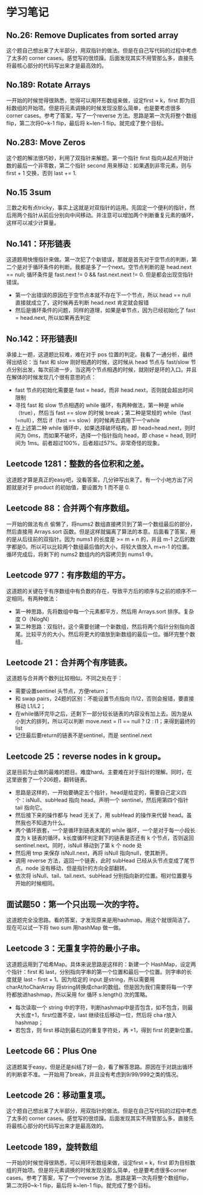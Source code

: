 # 学习笔记

## No.26: Remove Duplicates from sorted array

这个题自己想出来了大半部分，用双指针的做法。但是在自己写代码的过程中考虑了太多的 corner cases。感觉写的很烦躁。后面发现其实不用管那么多，直接先将最核心部分的代码写出来才是最高效的。

## No.189: Rotate Arrays
一开始的时候觉得很熟悉，觉得可以用环形数组来做，设定first = k，first 即为目标数组的开始项。但是将元素调换的时候发现没那么简单，也是要考虑很多corner cases。参考了答案，写了一个reverse 方法。思路是第一次先将整个数组flip，第二次将0~k-1 flip，最后将 k~len-1 flip。就完成了整个目标。

## No.283: Move Zeros
这个题的解法很巧妙，利用了双指针来解题。第一个指针 first 指向从起点开始计数的最后一个非零数，第二个指针 second 用来移动：如果遇到非零元素，则与 first + 1 交换，否则 last += 1.

## No.15 3sum
三数之和有点tricky，事实上这就是对双指针的运用。先固定一个便利的指针，然后用两个指针从前后分别向中间移动。并注意可以增加两个判断重复元素的循环，这样可以减少计算量。

## No.141：环形链表
这道题用快慢指针来做。第一次犯了个新错误，那就是首先对于空节点的判断，第二个是对于循环条件的判断。我都是多了一个next。空节点判断的是 head.next == null; 循环条件是 fast.next != 0 && fast.next.next != 0. 但是都会出现空指针错误。
- 第一个出错误的原因在于空节点本就不存在下一个节点，所以 head == null 直接就成立了，这时候再去判断 head.next 肯定就会报错
- 然后是循环条件的问题，同样的道理，如果是单节点，因为已经初始化了 fast = head.next, 所以如果再去判定 

## No.142：环形链表II
承接上一题，这道题比较难，难在对于 pos 位置的判定。我看了一通分析，最终得出结论：当 fast 和 slow 刚好相遇的时候，这时候从 head 节点与 fast/slow 节点分别出发，每次前进一步，当这两个节点相遇的时候，就刚好是环的入口。并且在解体的时候发现几个很有意思的点：
- fast 节点的初始化需要是 fast = head，而非 head.next，否则就会超出时间限制
- 寻找 fast 和 slow 节点相遇的 while 循环，有两种做法，第一种是 while（true），然后当 fast == slow 的时候 break；第二种是常规的 while（fast !=null），然后 if（fast == slow）的时候再去调用下一个while
- 在上述第二种 while 循环中，如果选择破坏结构，即 head=head.next，则时间为 0ms，而如果不破坏，选择一个指针指向 head，即 chase = head, 则时间为 1ms。前者超过100%，后者超过57%。非常奇怪的现象。
    
## Leetcode 1281：整数的各位积和之差。
这道题才算是真正的easy吧，没看答案，几分钟写出来了。有一个小地方出了问题就是对于 product 的初始值，要设置为 1 而不是 0.

## Leetcode 88：合并两个有序数组。
一开始的做法有点 偷懒了，将nums2 数组直接拷贝到了第一个数组最后的部分，然后直接用 Arrays.sort 函数。但是这样就偏离了算法的本意。后面看了答案，用的是从后往前的双指针。因为 nums1 的长度是 >= m + n 的，并且 m-1 之后的数字都是0。所以可以比较两个数组最后值的大小，将较大值放入 m+n-1 的位置。循环完成后，将剩下的 nums2 数组内的内容拷贝到 nums1 中。

## Leetcode 977：有序数组的平方。
这道题的关键在于有序数组中有负数的存在，导致平方后的顺序与之前的顺序不一定相同。有两种做法：
- 第一种思路，先将数组中每一个元素都平方，然后用 Arrays.sort 排序。复杂度 O（NlogN）
- 第二种思路：双指针。这个需要创建一个新数组，然后将两个指针分别指向首尾。比较平方的大小。然后将更大的值放到新数组的最后一位。循环完整个数组。

## Leetcode 21：合并两个有序链表。
这道题与合并两个数列比较相似。不同之处在于：
- 需要设置sentinel 头节点，方便return；
- 和 swap pairs，24题的区别：不能设置节点指向 l1/l2，否则会报错，要直接移动 L1/L2；
- 在while循环完毕之后，还剩下一部分较长链表的内容没有加上去。因为是从小到大的排列，所以可以判断 move.next = l1 == null ? l2 : l1；来得到最终的list
- 记住最后要return的链表不是sentinel，而是 sentinel.next

## Leetcode 25：reverse nodes in k group。
这是目前为止做的最难的题目。难度hard。主要难在对于指针的理解。同时，在这里嵌套了一个206题，翻转链表。
- 思路是这样的，一开始要确定五个指针，head是给定的，需要自己定义四个：isNull、subHead 指向 head。声明一个 sentinel，然后用第四个指针 tail 指向它。
- 然后接下来的操作都与 head 无关了，用 subHead 的操作来代替 head。虽然我也不知道为什么。
- 两个循环嵌套，一个是循环到链表末尾的 while 循环，一个是对于每一小段长度为 k 链表的循环。k长度循环判定剩下的链表是否还有 k 个节点，否则返回 sentinel.next。同时，isNull 移动到了第 k 个 node 处
- 然后用 tmp 来保存 isNull.next，再将 isNull 指向null，使其断开。
- 调用 reverse 方法，返回一个链表，此时 subHead 已经从头节点变成了尾节点。node 没有移动，但是指针的方向全部翻转。
- 依次将 isNull、tail、tail.next、subHead 分别指向新的位置。相对位置要与开始的时候相同。

## 面试题50：第一个只出现一次的字符。
这道题完全没思路。看的答案，才发现原来是用hashmap。用这个就很简洁了。现在可以试一下将 two sum 用hashMap 做一做。

## Leetcode 3：无重复字符的最小子串。
这道题运用到了哈希Map。具体来说思路是这样的：新建一个 HashMap，设定两个指针：first 和 last，分别指向字串的第一个位置和最后一个位置。则字串的长度就是 last - first + 1。因为给定的 input 是string，所以需要用charAt/toCharArray 将string转换成char的数组。但是因为我们需要将每一个字符都放进hashmap，所以采用 for 循环 s.length() 次的策略。
- 每次读取一个 string 中的字符，判断hashmap中是否包含，如不包含，则最大长度+1，first位置不变，last 继续往后移动一位，然后将 cha r放入 hashmap；
- 若包含，则 first 移动到最右边的重复字符处，再 +1，得到 first 的更新位置。
    
## Leetcode 66：Plus One
这道题属于easy。但是还是纠结了好一会，看了解答思路。原因在于对跳出循环的判断拿不准。一开始用了break，并且没有考虑到9/99/999之类的情况。


## Leetcode 26：移动重复项。
这个题自己想出来了大半部分，用双指针的做法。但是在自己写代码的过程中考虑了太多的 corner cases。感觉写的很烦躁。后面发现其实不用管那么多，直接先将最核心部分的代码写出来才是最高效的。

## Leetcode 189，旋转数组
一开始的时候觉得很熟悉，可以用环形数组来做，设定first = k，first 即为目标数组的开始项。但是将元素调换的时候发现没那么简单，也是要考虑很多corner cases。参考了答案，写了一个reverse 方法。思路是第一次先将整个数组flip，第二次将0~k-1 flip，最后将 k~len-1 flip。就完成了整个目标。
    
